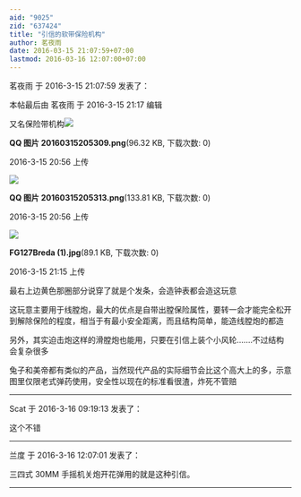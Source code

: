```yaml
---
aid: "9025"
zid: "637424"
title: "引信的软带保险机构"
author: 茗夜雨
date: 2016-03-15 21:07:59+07:00
lastmod: 2016-03-16 12:07:00+07:00
---
```


茗夜雨 于 2016-3-15 21:07:59 发表了：

本帖最后由 茗夜雨 于 2016-3-15 21:17 编辑

又名保险带机构![](/9025/205619q7d1tfthhp3tfhhx.png)

**QQ 图片 20160315205309.png**(96.32 KB, 下载次数: 0)

2016-3-15 20:56 上传

![](/9025/205618xihx6yxchb3bdbdb.png)

**QQ 图片 20160315205313.png**(133.81 KB, 下载次数: 0)

2016-3-15 20:56 上传

![](/9025/211559tbhm66h014zm1mb1.jpg)

**FG127Breda (1).jpg**(89.1 KB, 下载次数: 0)

2016-3-15 21:15 上传

最右上边黄色那圈部分说穿了就是个发条，会造钟表都会造这玩意

这玩意主要用于线膛炮，最大的优点是自带出膛保险属性，要转一会才能完全松开到解除保险的程度，相当于有最小安全距离，而且结构简单，能造线膛炮的都造

另外，其实迫击炮这样的滑膛炮也能用，只要在引信上装个小风轮.......不过结构会复杂很多

兔子和美帝都有类似的产品，当然现代产品的实际细节会比这个高大上的多，示意图里仅限老式弹药使用，安全性以现在的标准看很渣，炸死不管赔

---

Scat 于 2016-3-16 09:19:13 发表了：

这个不错

---

兰度 于 2016-3-16 12:07:01 发表了：

三四式 30MM 手摇机关炮开花弹用的就是这种引信。

---
